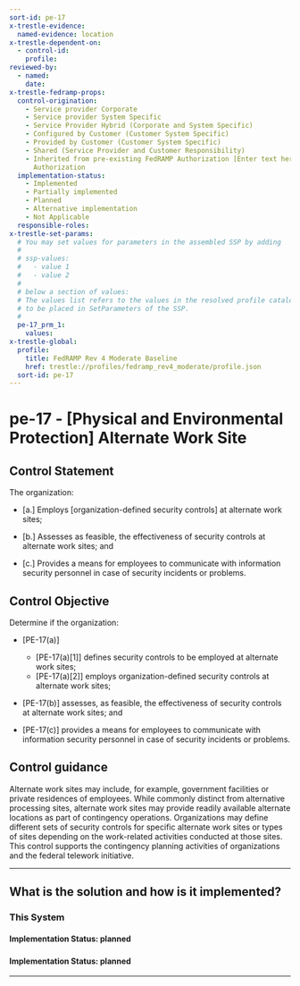 ```yaml
---
sort-id: pe-17
x-trestle-evidence:
  named-evidence: location
x-trestle-dependent-on:
  - control-id:
    profile:
reviewed-by:
  - named:
    date:
x-trestle-fedramp-props:
  control-origination:
    - Service provider Corporate
    - Service provider System Specific
    - Service Provider Hybrid (Corporate and System Specific)
    - Configured by Customer (Customer System Specific)
    - Provided by Customer (Customer System Specific)
    - Shared (Service Provider and Customer Responsibility)
    - Inherited from pre-existing FedRAMP Authorization [Enter text here], Date of
      Authorization
  implementation-status:
    - Implemented
    - Partially implemented
    - Planned
    - Alternative implementation
    - Not Applicable
  responsible-roles:
x-trestle-set-params:
  # You may set values for parameters in the assembled SSP by adding
  #
  # ssp-values:
  #   - value 1
  #   - value 2
  #
  # below a section of values:
  # The values list refers to the values in the resolved profile catalog, and the ssp-values represent new values
  # to be placed in SetParameters of the SSP.
  #
  pe-17_prm_1:
    values:
x-trestle-global:
  profile:
    title: FedRAMP Rev 4 Moderate Baseline
    href: trestle://profiles/fedramp_rev4_moderate/profile.json
  sort-id: pe-17
---
```


# pe-17 - \[Physical and Environmental Protection\] Alternate Work Site

## Control Statement

The organization:

- \[a.\] Employs [organization-defined security controls] at alternate work sites;

- \[b.\] Assesses as feasible, the effectiveness of security controls at alternate work sites; and

- \[c.\] Provides a means for employees to communicate with information security personnel in case of security incidents or problems.

## Control Objective

Determine if the organization:

- \[PE-17(a)\]

  - \[PE-17(a)[1]\] defines security controls to be employed at alternate work sites;
  - \[PE-17(a)[2]\] employs organization-defined security controls at alternate work sites;

- \[PE-17(b)\] assesses, as feasible, the effectiveness of security controls at alternate work sites; and

- \[PE-17(c)\] provides a means for employees to communicate with information security personnel in case of security incidents or problems.

## Control guidance

Alternate work sites may include, for example, government facilities or private residences of employees. While commonly distinct from alternative processing sites, alternate work sites may provide readily available alternate locations as part of contingency operations. Organizations may define different sets of security controls for specific alternate work sites or types of sites depending on the work-related activities conducted at those sites. This control supports the contingency planning activities of organizations and the federal telework initiative.

______________________________________________________________________

## What is the solution and how is it implemented?

<!-- For implementation status enter one of: implemented, partial, planned, alternative, not-applicable -->

<!-- Note that the list of rules under ### Rules: is read-only and changes will not be captured after assembly to JSON -->

### This System

<!-- Add implementation prose for the main This System component for control: pe-17 -->

#### Implementation Status: planned

### 

<!-- Add control implementation description here for control: pe-17 -->

#### Implementation Status: planned

______________________________________________________________________
